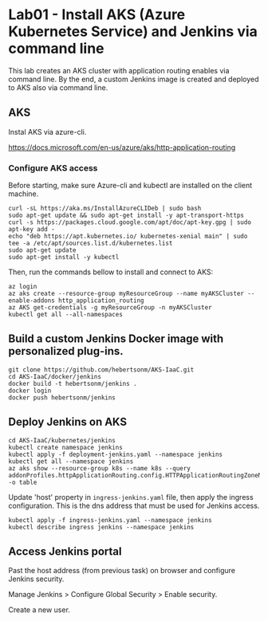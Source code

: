 # Lab01 - Install AKS (Azure Kubernetes Service) and Jenkins via command line

This lab creates an AKS cluster with application routing enables via command line. By the end, a custom Jenkins image is created and deployed to AKS also via command line.

## AKS

Instal AKS via azure-cli.

https://docs.microsoft.com/en-us/azure/aks/http-application-routing

### Configure AKS access

Before starting, make sure Azure-cli and kubectl are installed on the client machine.

```
curl -sL https://aka.ms/InstallAzureCLIDeb | sudo bash
sudo apt-get update && sudo apt-get install -y apt-transport-https
curl -s https://packages.cloud.google.com/apt/doc/apt-key.gpg | sudo apt-key add -
echo "deb https://apt.kubernetes.io/ kubernetes-xenial main" | sudo tee -a /etc/apt/sources.list.d/kubernetes.list
sudo apt-get update
sudo apt-get install -y kubectl
```

Then, run the commands bellow to install and connect to AKS:
```
az login
az aks create --resource-group myResourceGroup --name myAKSCluster --enable-addons http_application_routing
az AKS get-credentials -g myResourceGroup -n myAKSCluster
kubectl get all --all-namespaces
```

## Build a custom Jenkins Docker image with personalized plug-ins.

```
git clone https://github.com/hebertsonm/AKS-IaaC.git
cd AKS-IaaC/docker/jenkins
docker build -t hebertsonm/jenkins .
docker login
docker push hebertsonm/jenkins
```

## Deploy Jenkins on AKS

```
cd AKS-IaaC/kubernetes/jenkins
kubectl create namespace jenkins
kubectl apply -f deployment-jenkins.yaml --namespace jenkins
kubectl get all --namespace jenkins
az aks show --resource-group k8s --name k8s --query addonProfiles.httpApplicationRouting.config.HTTPApplicationRoutingZoneName -o table
```

Update 'host' property in `ingress-jenkins.yaml` file, then apply the ingress configuration. This is the dns address that must be used for Jenkins access.

``` 
kubectl apply -f ingress-jenkins.yaml --namespace jenkins
kubectl describe ingress jenkins --namespace jenkins
```

## Access Jenkins portal

Past the host address (from previous task) on browser and configure Jenkins security.

Manage Jenkins > Configure Global Security > Enable security.

Create a new user.

